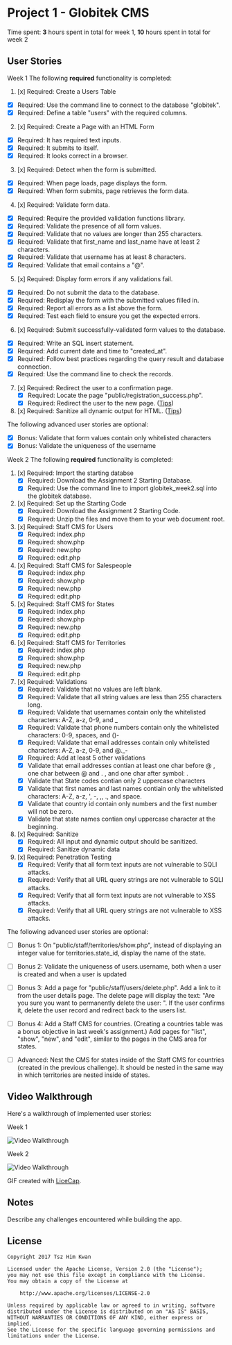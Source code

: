 # Project 1 - Globitek CMS

Time spent: **3** hours spent in total for week 1, **10** hours spent in total for week 2

## User Stories

Week 1
The following **required** functionality is completed:

1. [x]  Required: Create a Users Table
  * [x]  Required: Use the command line to connect to the database "globitek".
  * [x]  Required: Define a table "users" with the required columns.

2. [x]  Required: Create a Page with an HTML Form
  * [x]  Required: It has required text inputs.
  * [x]  Required: It submits to itself.
  * [x]  Required: It looks correct in a browser.
  
3. [x]  Required: Detect when the form is submitted.
  * [x]  Required: When page loads, page displays the form.
  * [x]  Required: When form submits, page retrieves the form data.

4. [x]  Required: Validate form data.
  * [x]  Required: Require the provided validation functions library.
  * [x]  Required: Validate the presence of all form values.
  * [x]  Required: Validate that no values are longer than 255 characters.
  * [x]  Required: Validate that first\_name and last\_name have at least 2 characters.
  * [x]  Required: Validate that username has at least 8 characters.
  * [x]  Required: Validate that email contains a "@".

5. [x]  Required: Display form errors if any validations fail.
  * [x]  Required: Do not submit the data to the database.
  * [x]  Required: Redisplay the form with the submitted values filled in.
  * [x]  Required: Report all errors as a list above the form.
  * [x]  Required: Test each field to ensure you get the expected errors.

6. [x]  Required: Submit successfully-validated form values to the database.
  * [x]  Required: Write an SQL insert statement.
  * [x]  Required: Add current date and time to "created\_at".
  * [x]  Required: Follow best practices regarding the query result and database connection.
  * [x]  Required: Use the command line to check the records.

7. [x]  Required: Redirect the user to a confirmation page.
    * [x]  Required: Locate the page "public/registration\_success.php".
    * [x]  Required: Redirect the user to the new page. ([Tips](#!hints))

8. [x]  Required: Sanitize all dynamic output for HTML. ([Tips](#!hints))


The following advanced user stories are optional:

* [x]  Bonus: Validate that form values contain only whitelisted characters
* [x]  Bonus: Validate the uniqueness of the username

Week 2
The following **required** functionality is completed:

1. [x]  Required: Import the starting databse
    * [x]  Required: Download the Assignment 2 Starting Database.
    * [x]  Required: Use the command line to import globitek_week2.sql into the globitek database.

2. [x]  Required: Set up the Starting Code
    * [x]  Required: Download the Assignment 2 Starting Code.
    * [x]  Required: Unzip the files and move them to your web document root.

3. [x]  Required: Staff CMS for Users
    * [x]  Required: index.php
    * [x]  Required: show.php
    * [x]  Required: new.php
    * [x]  Required: edit.php

4. [x]  Required: Staff CMS for Salespeople
    * [x]  Required: index.php
    * [x]  Required: show.php
    * [x]  Required: new.php
    * [x]  Required: edit.php

5. [x]  Required: Staff CMS for States
    * [x]  Required: index.php
    * [x]  Required: show.php
    * [x]  Required: new.php
    * [x]  Required: edit.php

6. [x]  Required: Staff CMS for Territories
    * [x]  Required: index.php
    * [x]  Required: show.php
    * [x]  Required: new.php
    * [x]  Required: edit.php

7. [x]  Required: Validations
   * [x]  Required: Validate that no values are left blank.
   * [x]  Required: Validate that all string values are less than 255 characters long.
   * [x]  Required: Validate that usernames contain only the whitelisted characters: A-Z, a-z, 0-9, and _
   * [x]  Required: Validate that phone numbers contain only the whitelisted characters: 0-9, spaces, and ()-
   * [x]  Required: Validate that email addresses contain only whitelisted characters: A-Z, a-z, 0-9, and @._-
   * [x]  Required: Add at least 5 other validations
     - [x]  Validate that email addresses contian at least one char before @ , one char between @ and . , and one char after symbol: .
     - [x]  Validate that State codes contian only 2 uppercase characters
     - [x]  Validate that first names and last names contiain only the whitelisted characters: A-Z, a-z, ', -, ,, ., and space.
     - [x]  Validate that country id contain only numbers and the first number will not be zero.
     - [x]  Validate that state names contian onyl uppercase character at the beginning.
   
8. [x]  Required: Sanitize
   * [x]  Required: All input and dynamic output should be sanitized.
   * [x]  Required: Sanitize dynamic data

9. [x] Required: Penetration Testing
   * [x]  Required: Verify that all form text inputs are not vulnerable to SQLI attacks.
   * [x]  Required: Verify that all URL query strings are not vulnerable to SQLI attacks. 
   * [x]  Required: Verify that all form text inputs are not vulnerable to XSS attacks.
   * [x]  Required: Verify that all URL query strings are not vulnerable to XSS attacks.

The following advanced user stories are optional:

* [ ]  Bonus 1: On "public/staff/territories/show.php", instead of displaying an integer value for territories.state_id, display the name of the state.

* [ ]  Bonus 2: Validate the uniqueness of users.username, both when a user is created and when a user is updated


* [ ]  Bonus 3: Add a page for "public/staff/users/delete.php". Add a link to it from the user details page. The delete page will display the text: "Are you sure you want to permanently delete the user: ". If the user confirms it, delete the user record and redirect back to the users list.

* [ ]  Bonus 4: Add a Staff CMS for countries. (Creating a countries table was a bonus objective in last week's assignment.) Add pages for "list", "show", "new", and "edit", similar to the pages in the CMS area for states.

* [ ]  Advanced: Nest the CMS for states inside of the Staff CMS for countries (created in the previous challenge). It should be nested in the same way in which territories are nested inside of states.

## Video Walkthrough

Here's a walkthrough of implemented user stories:

Week 1

<img src='http://i.imgur.com/ya4Cb7Z.gif' title='Video Walkthrough' width='' alt='Video Walkthrough' />

Week 2

<img src='http://i.imgur.com/u1neDPm.gif' title='Video Walkthrough' width='' alt='Video Walkthrough' />

GIF created with [LiceCap](http://www.cockos.com/licecap/).

## Notes

Describe any challenges encountered while building the app.

## License

    Copyright 2017 Tsz Him Kwan

    Licensed under the Apache License, Version 2.0 (the "License");
    you may not use this file except in compliance with the License.
    You may obtain a copy of the License at

        http://www.apache.org/licenses/LICENSE-2.0

    Unless required by applicable law or agreed to in writing, software
    distributed under the License is distributed on an "AS IS" BASIS,
    WITHOUT WARRANTIES OR CONDITIONS OF ANY KIND, either express or implied.
    See the License for the specific language governing permissions and
    limitations under the License.
